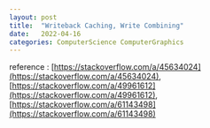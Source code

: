 ```yaml
---
layout: post
title:  "Writeback Caching, Write Combining"
date:   2022-04-16
categories: ComputerScience ComputerGraphics
---
```

           
reference : [https://stackoverflow.com/a/45634024](https://stackoverflow.com/a/45634024), [https://stackoverflow.com/a/49961612](https://stackoverflow.com/a/49961612), [https://stackoverflow.com/a/61143498](https://stackoverflow.com/a/61143498)                